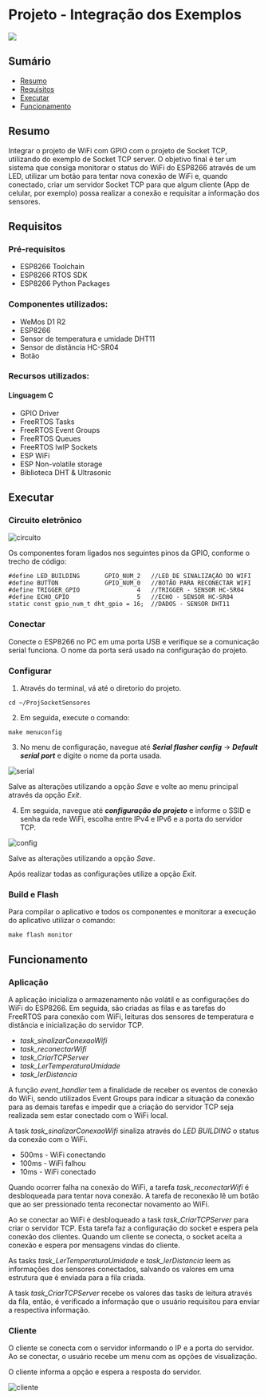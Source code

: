 # Projeto - Integração dos Exemplos

![](https://lh3.googleusercontent.com/proxy/cJzAeRbH1F1_-NGB9k2z_xLnoZ2vssf1b5Y7UNlflydtwIMkh_4N5JamOZlQktenzLRb29Nwjio4XnBwHj0-ZiCgadJbO7MwlLOxgS2tDLI8taAge6s)


## **Sumário**

* [Resumo](#resumo)
* [Requisitos](#requisitos)
* [Executar](#executar)
* [Funcionamento](#funcionamento)


## **Resumo**

Integrar o projeto de WiFi com GPIO com o projeto de Socket TCP, utilizando do exemplo de Socket TCP server. O objetivo final é ter um sistema que consiga monitorar o status do WiFi do ESP8266 através de um LED, utilizar um botão para tentar nova conexão de WiFi e, quando conectado, criar um servidor Socket TCP para que algum cliente (App de celular, por exemplo) possa realizar a conexão e requisitar a informação dos sensores.


## **Requisitos**

### Pré-requisitos
	
* ESP8266 Toolchain
* ESP8266 RTOS SDK
* ESP8266 Python Packages

### Componentes utilizados:

* WeMos D1 R2
* ESP8266
* Sensor de temperatura e umidade DHT11
* Sensor de distância HC-SR04
* Botão

### Recursos utilizados:

#### Linguagem C

* GPIO Driver
* FreeRTOS Tasks
* FreeRTOS Event Groups
* FreeRTOS Queues
* FreeRTOS lwIP Sockets
* ESP WiFi
* ESP Non-volatile storage
* Biblioteca DHT & Ultrasonic


## **Executar**

### Circuito eletrônico

![circuito](https://user-images.githubusercontent.com/74508536/99253370-62039100-27ef-11eb-8d94-2276312984b7.png)

Os componentes foram ligados nos seguintes pinos da GPIO, conforme o trecho de código:

```
#define LED_BUILDING       GPIO_NUM_2 	//LED DE SINALIZAÇÃO DO WIFI
#define BUTTON             GPIO_NUM_0	//BOTÃO PARA RECONECTAR WIFI
#define TRIGGER_GPIO        	    4   //TRIGGER - SENSOR HC-SR04
#define ECHO_GPIO                   5   //ECHO - SENSOR HC-SR04
static const gpio_num_t dht_gpio = 16;	//DADOS - SENSOR DHT11
```


### **Conectar**
	
Conecte o ESP8266 no PC em uma porta USB e verifique se a comunicação serial funciona.
O nome da porta será usado na configuração do projeto.


### **Configurar**
	
1. Através do terminal, vá até o diretorio do projeto.

```
cd ~/ProjSocketSensores
```

2. Em seguida, execute o comando:

```
make menuconfig
```

3. No menu de configuração, navegue até **_Serial flasher config_** -> **_Default serial port_** e digite o nome da
   porta usada.
   
![serial](https://user-images.githubusercontent.com/74508536/99197360-ccc1b780-2770-11eb-8a6e-c981e5e57fd6.png)

Salve as alterações utilizando a opção *Save* e volte ao menu principal através da opção *Exit*.

4. Em seguida, navegue até **_configuração do projeto_** e informe o SSID e senha da rede WiFi, escolha entre
   IPv4 e IPv6 e a porta do servidor TCP.

![config](https://user-images.githubusercontent.com/74508536/99197387-f8dd3880-2770-11eb-9611-f08267241561.png)

Salve as alterações utilizando a opção *Save*.

Após realizar todas as configurações utilize a opção *Exit*.


### **Build e Flash**

Para compilar o aplicativo e todos os componentes e monitorar a execução do aplicativo utilizar o comando:

```
make flash monitor
```


## Funcionamento

### Aplicação

A aplicação inicializa o armazenamento não volátil e as configurações do WiFi do ESP8266. Em seguida, são criadas as
filas e as tarefas do FreeRTOS para conexão com WiFi, leituras dos sensores de temperatura e distância e inicialização
do servidor TCP.

* *task_sinalizarConexaoWifi*
* *task_reconectarWifi*
* *task_CriarTCPServer*
* *task_LerTemperaturaUmidade*
* *task_lerDistancia*

A função *event_handler* tem a finalidade de receber os eventos de conexão do WiFi, sendo utilizados Event Groups
para indicar a situação da conexão para as demais tarefas e impedir que a criação do servidor TCP seja realizada
sem estar conectado com o WiFi local.

A task *task_sinalizarConexaoWifi* sinaliza através do *LED BUILDING* o status da conexão com o WiFi.
* 500ms - WiFi conectando
* 100ms - WiFi falhou
* 10ms - WiFi conectado

Quando ocorrer falha na conexão do WiFi, a tarefa *task_reconectarWifi* é desbloqueada para tentar nova conexão.
A tarefa de reconexão lê um botão que ao ser pressionado tenta reconectar novamento ao WiFi.

Ao se conectar ao WiFi é desbloqueado a task *task_CriarTCPServer* para criar o servidor TCP. Esta tarefa faz a
configuração do socket e espera pela conexão dos clientes. Quando um cliente se conecta, o socket aceita a conexão
e espera por mensagens vindas do cliente.

As tasks *task_LerTemperaturaUmidade* e *task_lerDistancia* leem as informações dos sensores conectados, salvando
os valores em uma estrutura que é enviada para a fila criada.

A task *task_CriarTCPServer* recebe os valores das tasks de leitura através da fila, então, é verificado a informação
que o usuário requisitou para enviar a respectiva informação.


### Cliente

O cliente se conecta com o servidor informando o IP e a porta do servidor. Ao se conectar, o usuário recebe um menu
com as opções de visualização.

O cliente informa a opção e espera a resposta do servidor.

![cliente](https://user-images.githubusercontent.com/74508536/99199985-8cb70080-2781-11eb-87cc-505ed656bab0.png)